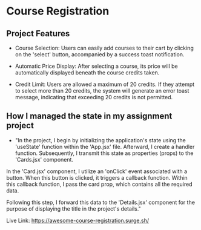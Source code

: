 # Course Registration

## Project Features

- Course Selection: Users can easily add courses to their cart by clicking on the 'select' button, accompanied by a success toast notification.

- Automatic Price Display: After selecting a course, its price will be automatically displayed beneath the course credits taken.

- Credit Limit: Users are allowed a maximum of 20 credits. If they attempt to select more than 20 credits, the system will generate an error toast message, indicating that exceeding 20 credits is not permitted.

## How I managed the state in my assignment project

- "In the project, I begin by initializing the application's state using the 'useState' function within the 'App.jsx' file. Afterward, I create a handler function. Subsequently, I transmit this state as properties (props) to the 'Cards.jsx' component.

In the 'Card.jsx' component, I utilize an 'onClick' event associated with a button. When this button is clicked, it triggers a callback function. Within this callback function, I pass the card prop, which contains all the required data.

Following this step, I forward this data to the 'Details.jsx' component for the purpose of displaying the title in the project's details."




Live Link: https://awesome-course-registration.surge.sh/

